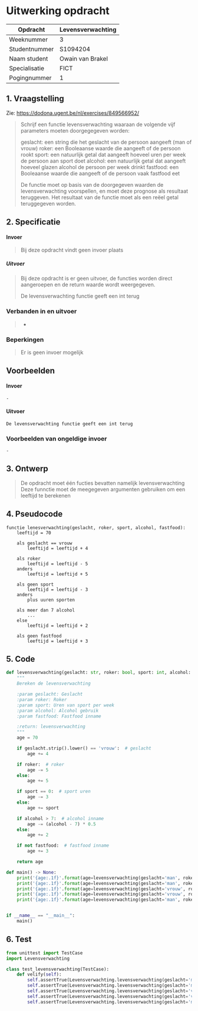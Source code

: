 # Uitwerking opdracht
| Opdracht      | Levensverwachting |
|---------------|-------------------|
| Weeknummer    | 3                 |
| Studentnummer | S1094204          |
| Naam student  | Owain van Brakel  |
| Specialisatie | FICT              |
| Pogingnummer  | 1                 |

## 1. Vraagstelling
Zie: https://dodona.ugent.be/nl/exercises/849566952/

> Schrijf een functie levensverwachting waaraan de volgende vijf parameters moeten doorgegegeven worden:
> 
> geslacht: een string die het geslacht van de persoon aangeeft (man of vrouw)
> roker: een Booleaanse waarde die aangeeft of de persoon rookt
> sport: een natuurlijk getal dat aangeeft hoeveel uren per week de persoon aan sport doet
> alcohol: een natuurlijk getal dat aangeeft hoeveel glazen alcohol de persoon per week drinkt
> fastfood: een Booleaanse waarde die aangeeft of de persoon vaak fastfood eet
> 
> De functie moet op basis van de doorgegeven waarden de levensverwachting voorspellen, en moet deze prognose als resultaat teruggeven. Het resultaat van de functie moet als een reëel getal teruggegeven worden.

## 2. Specificatie
#### Invoer
> Bij deze opdracht vindt geen invoer plaats

##### Uitvoer
> Bij deze opdracht is er geen uitvoer, de functies worden direct aangeroepen en de return waarde wordt weergegeven.
> 
> De levensverwachting functie geeft een int terug

### **Verbanden in en uitvoer**
> -

### **Beperkingen**
> Er is geen invoer mogelijk

## Voorbeelden
#### Invoer
```
-
```
#### Uitvoer
```
De levensverwachting functie geeft een int terug
```

### Voorbeelden van ongeldige invoer
```
-
```

## 3. Ontwerp
> De opdracht moet één fucties bevatten namelijk levensverwachting
> Deze funnctie moet de meegegeven argumenten gebruiken om een leeftijd te berekenen

## 4. Pseudocode
```
functie lenesverwachting(geslacht, roker, sport, alcohol, fastfood):
    leeftijd = 70

    als geslacht == vrouw
        leeftijd = leeftijd + 4

    als roker
        leeftijd = leeftijd - 5
    anders
        leeftijd = leeftijd + 5

    als geen sport
        leeftijd = leeftijd - 3
    anders
        plus uuren sporten
    
    als meer dan 7 alcohol
        ...
    else
        leeftijd = leeftijd + 2

    als geen fastfood
        leeftijd = leeftijd + 3
```

## 5. Code
```python
def levensverwachting(geslacht: str, roker: bool, sport: int, alcohol: int, fastfood: bool) -> int:
    """
    Bereken de levensverwachting

    :param geslacht: Geslacht
    :param roker: Roker
    :param sport: Uren van sport per week
    :param alcohol: Alcohol gebruik
    :param fastfood: Fastfood inname

    :return: levensverwachting
    """
    age = 70

    if geslacht.strip().lower() == 'vrouw':  # geslacht
        age += 4

    if roker:  # roker
        age -= 5
    else:
        age += 5

    if sport == 0:  # sport uren
        age -= 3
    else:
        age += sport

    if alcohol > 7:  # alcohol inname
        age -= (alcohol - 7) * 0.5
    else:
        age += 2

    if not fastfood:  # fastfood inname
        age += 3

    return age

def main() -> None:
    print('{age:.1f}'.format(age=levensverwachting(geslacht='man', roker=True, sport=2, alcohol=10, fastfood=True)))
    print('{age:.1f}'.format(age=levensverwachting(geslacht='man', roker=True, sport=5, alcohol=5, fastfood=True)))
    print('{age:.1f}'.format(age=levensverwachting(geslacht='vrouw', roker=False, sport=5, alcohol=0, fastfood=False)))
    print('{age:.1f}'.format(age=levensverwachting(geslacht='vrouw', roker=False, sport=3, alcohol=14, fastfood=True)))
    print('{age:.1f}'.format(age=levensverwachting(geslacht='man', roker=False, sport=4, alcohol=4, fastfood=False)))


if __name__ == "__main__":
    main()
```

## 6. Test
```python
from unittest import TestCase
import Levensverwachting

class test_levensverwachting(TestCase):
    def velify(self):
        self.assertTrue(Levensverwachting.levensverwachting(geslacht='man', roker=True, sport=2, alcohol=10, fastfood=True) == 65.5)
        self.assertTrue(Levensverwachting.levensverwachting(geslacht='man', roker=True, sport=5, alcohol=5, fastfood=True) == 89.0)
        self.assertTrue(Levensverwachting.levensverwachting(geslacht='vrouw', roker=False, sport=5, alcohol=0, fastfood=False) == 89.0)
        self.assertTrue(Levensverwachting.levensverwachting(geslacht='vrouw', roker=False, sport=3, alcohol=14, fastfood=True) == 78.5)
        self.assertTrue(Levensverwachting.levensverwachting(geslacht='man', roker=False, sport=4, alcohol=4, fastfood=False) == 82.0)
```